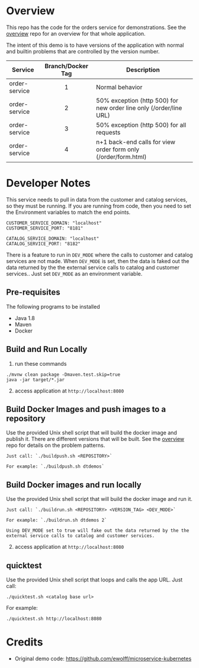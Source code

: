 # Overview

This repo has the code for the orders service for demonstrations.  See the [overview](https://github.com/dt-orders/overview) repo for an overview for that whole application.

The intent of this demo is to have versions of the application with normal and builtin problems that are controlled by the version number.

| Service  | Branch/Docker Tag | Description |
|---|:---:|---|
| order-service | 1 | Normal behavior |
| order-service | 2 | 50% exception (http 500) for new order line only (/order/line URL)  |
| order-service | 3 | 50% exception (http 500) for all requests |
| order-service | 4 | n+1 back-end calls for view order form only (/order/form.html) |

# Developer Notes

This service needs to pull in data from the customer and catalog services, so they must be running.  If you are running from code, then you need to set the Environment variables to match the end points.

```
CUSTOMER_SERVICE_DOMAIN: "localhost"
CUSTOMER_SERVICE_PORT: "8181"

CATALOG_SERVICE_DOMAIN: "localhost"
CATALOG_SERVICE_PORT: "8182"
```

There is a feature to run in `DEV_MODE` where the calls to customer and catalog services are not made.  When `DEV_MODE` is set, then the data is faked out the data returned by the the external service calls to catalog and customer services..  Just set `DEV_MODE` as an environment variable. 

## Pre-requisites

The following programs to be installed
* Java 1.8
* Maven
* Docker

## Build and Run Locally

1. run these commands
  ```
  ./mvnw clean package -Dmaven.test.skip=true
  java -jar target/*.jar
  ```
2. access application at ```http://localhost:8080```

## Build Docker Images and push images to a repository

Use the provided Unix shell script that will build the docker image and publish it. There are different versions that will be built.  See the [overview](https://github.com/dt-orders/overview) repo for details on the problem patterns.

    Just call: `./buildpush.sh <REPOSITORY>`

    For example: `./buildpush.sh dtdemos`

## Build Docker images and run locally 

Use the provided Unix shell script that will build the docker image and run it. 

    Just call: `./buildrun.sh <REPOSITORY> <VERSION_TAG> <DEV_MODE>`

    For example: `./buildrun.sh dtdemos 2`

    Using DEV_MODE set to true will fake out the data returned by the the external service calls to catalog and customer services.

2. access application at ```http://localhost:8080```

## quicktest

Use the provided Unix shell script that loops and calls the app URL.  Just call:

```./quicktest.sh <catalog base url>```

For example:

```./quicktest.sh http://localhost:8080```

# Credits

* Original demo code: https://github.com/ewolff/microservice-kubernetes